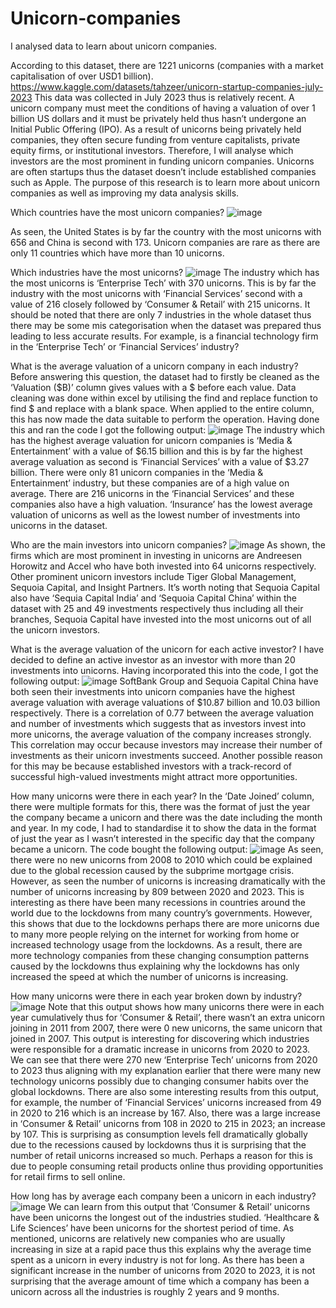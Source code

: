 # Unicorn-companies
I analysed data to learn about unicorn companies.

According to this dataset, there are 1221 unicorns (companies with a market capitalisation of over USD1 billion). https://www.kaggle.com/datasets/tahzeer/unicorn-startup-companies-july-2023
This data was collected in July 2023 thus is relatively recent. A unicorn company must meet the conditions of having a valuation of over 1 billion US dollars and it must be privately held thus hasn’t undergone an Initial Public Offering (IPO).  As a result of unicorns being privately held companies, they often secure funding from venture capitalists, private equity firms, or institutional investors. Therefore, I will analyse which investors are the most prominent in funding unicorn companies. Unicorns are often startups thus the dataset doesn’t include established companies such as Apple. 
The purpose of this research is to learn more about unicorn companies as well as improving my data analysis skills.



Which countries have the most unicorn companies?
![image](https://github.com/AdamH489/Unicorn-companies/assets/122322345/fef6383f-14a3-417c-aff3-9d81bcfe41bb)

As seen, the United States is by far the country with the most unicorns with 656 and China is second with 173. Unicorn companies are rare as there are only 11 countries which have more than 10 unicorns.

Which industries have the most unicorns?
![image](https://github.com/AdamH489/Unicorn-companies/assets/122322345/da701e3c-a3ff-4937-a102-64bca69b2fb7)
The industry which has the most unicorns is ‘Enterprise Tech’ with 370 unicorns. This is by far the industry with the most unicorns with ‘Financial Services’ second with a value of 216 closely followed by ‘Consumer & Retail’ with 215 unicorns. It should be noted that there are only 7 industries in the whole dataset thus there may be some mis categorisation when the dataset was prepared thus leading to less accurate results. For example, is a financial technology firm in the ‘Enterprise Tech’ or ‘Financial Services’ industry? 

What is the average valuation of a unicorn company in each industry?
Before answering this question, the dataset had to firstly be cleaned as the ‘Valuation ($B)’ column gives values with a $ before each value. Data cleaning was done within excel by utilising the find and replace function to find $ and replace with a blank space. When applied to the entire column, this has now made the data suitable to perform the operation. Having done this and ran the code I got the following output:
![image](https://github.com/AdamH489/Unicorn-companies/assets/122322345/d6016f7a-4b51-440e-b251-86b2daf630f3)
The industry which has the highest average valuation for unicorn companies is ‘Media & Entertainment’ with a value of $6.15 billion and this is by far the highest average valuation as second is ‘Financial Services’ with a value of $3.27 billion. There were only 81 unicorn companies in the ‘Media & Entertainment’ industry, but these companies are of a high value on average. There are 216 unicorns in the ‘Financial Services’ and these companies also have a high valuation. ‘Insurance’ has the lowest average valuation of unicorns as well as the lowest number of investments into unicorns in the dataset. 

Who are the main investors into unicorn companies?
![image](https://github.com/AdamH489/Unicorn-companies/assets/122322345/3eb8cde2-980f-4e0d-a19d-0ed159724c3c)
As shown, the firms which are most prominent in investing in unicorns are Andreesen Horowitz and Accel who have both invested into 64 unicorns respectively. Other prominent unicorn investors include Tiger Global Management, Sequoia Capital, and Insight Partners.  It’s worth noting that Sequoia Capital also have ‘Sequia Capital India’ and ‘Sequoia Capital China’ within the dataset with 25 and 49 investments respectively thus including all their branches, Sequoia Capital have invested into the most unicorns out of all the unicorn investors. 

What is the average valuation of the unicorn for each active investor?
I have decided to define an active investor as an investor with more than 20 investments into unicorns. Having incorporated this into the code, I got the following output:
![image](https://github.com/AdamH489/Unicorn-companies/assets/122322345/6a1cb179-e477-4526-85f0-154fd0b5d2c5)
SoftBank Group and Sequoia Capital China have both seen their investments into unicorn companies have the highest average valuation with average valuations of $10.87 billion and 10.03 billion respectively. There is a correlation of 0.77 between the average valuation and number of investments which suggests that as investors invest into more unicorns, the average valuation of the company increases strongly. This correlation may occur because investors may increase their number of investments as their unicorn investments succeed. Another possible reason for this may be because established investors with a track-record of successful high-valued investments might attract more opportunities.

How many unicorns were there in each year?
In the ‘Date Joined’ column, there were multiple formats for this, there was the format of just the year the company became a unicorn and there was the date including the month and year. In my code, I had to standardise it to show the data in the format of just the year as I wasn’t interested in the specific day that the company became a unicorn. The code bought the following output:
![image](https://github.com/AdamH489/Unicorn-companies/assets/122322345/7ad59b45-c2a8-4315-ba42-fc4e77a1c6c2)
As seen, there were no new unicorns from 2008 to 2010 which could be explained due to the global recession caused by the subprime mortgage crisis. However, as seen the number of unicorns is increasing dramatically with the number of unicorns increasing by 809 between 2020 and 2023. This is interesting as there have been many recessions in countries around the world due to the lockdowns from many country’s governments. However, this shows that due to the lockdowns perhaps there are more unicorns due to many more people relying on the internet for working from home or increased technology usage from the lockdowns. As a result, there are more technology companies from these changing consumption patterns caused by the lockdowns thus explaining why the lockdowns has only increased the speed at which the number of unicorns is increasing. 

How many unicorns were there in each year broken down by industry?
![image](https://github.com/AdamH489/Unicorn-companies/assets/122322345/4ceb0417-822e-4008-bf7e-116b355f9913)
Note that this output shows how many unicorns there were in each year cumulatively thus for ‘Consumer & Retail’, there wasn’t an extra unicorn joining in 2011 from 2007, there were 0 new unicorns, the same unicorn that joined in 2007. This output is interesting for discovering which industries were responsible for a dramatic increase in unicorns from 2020 to 2023. We can see that there were 270 new ‘Enterprise Tech’ unicorns from 2020 to 2023 thus aligning with my explanation earlier that there were many new technology unicorns possibly due to changing consumer habits over the global lockdowns. There are also some interesting results from this output, for example, the number of ‘Financial Services’ unicorns increased from 49 in 2020 to 216 which is an increase by 167. 
Also, there was a large increase in ‘Consumer & Retail’ unicorns from 108 in 2020 to 215 in 2023; an increase by 107. This is surprising as consumption levels fell dramatically globally due to the recessions caused by lockdowns thus it is surprising that the number of retail unicorns increased so much. Perhaps a reason for this is due to people consuming retail products online thus providing opportunities for retail firms to sell online.

How long has by average each company been a unicorn in each industry?
![image](https://github.com/AdamH489/Unicorn-companies/assets/122322345/76c64970-a7b0-4350-85f9-31e14c8e1a2b)
We can learn from this output that ‘Consumer & Retail’ unicorns have been unicorns the longest out of the industries studied. ‘Healthcare & Life Sciences’ have been unicorns for the shortest period of time. As mentioned, unicorns are relatively new companies who are usually increasing in size at a rapid pace thus this explains why the average time spent as a unicorn in every industry is not for long. As there has been a significant increase in the number of unicorns from 2020 to 2023, it is not surprising that the average amount of time which a company has been a unicorn across all the industries is roughly 2 years and 9 months. 



